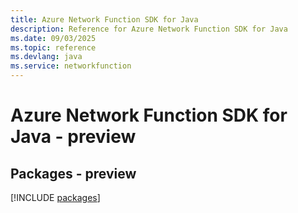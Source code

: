 ```yaml
---
title: Azure Network Function SDK for Java
description: Reference for Azure Network Function SDK for Java
ms.date: 09/03/2025
ms.topic: reference
ms.devlang: java
ms.service: networkfunction
---
```

# Azure Network Function SDK for Java - preview
## Packages - preview
[!INCLUDE [packages](network-function-index.md)]